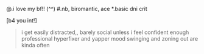 @.i love my bf!! (^^)
#.nb, biromantic, ace
*.basic dni crit

[b4 you int!]

>i get easily distracted,,
>barely social unless i feel confident enough
>professional hyperfixer and yapper
>mood swinging and zoning out are kinda often
